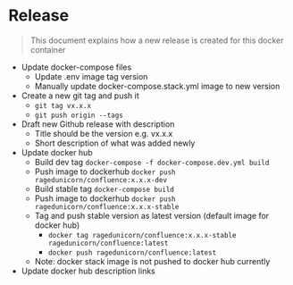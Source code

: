 # Release

> This document explains how a new release is created for this docker container

* Update docker-compose files
  * Update .env image tag version
  * Manually update docker-compose.stack.yml image to new version
* Create a new git tag and push it
  * `git tag vx.x.x`
  * `git push origin --tags`
* Draft new Github release with description
  * Title should be the version e.g. vx.x.x
  * Short description of what was added newly
* Update docker hub
  * Build dev tag `docker-compose -f docker-compose.dev.yml build`
  * Push image to dockerhub `docker push ragedunicorn/confluence:x.x.x-dev`
  * Build stable tag `docker-compose build`
  * Push image to dockerhub `docker push ragedunicorn/confluence:x.x.x-stable`
  * Tag and push stable version as latest version (default image for docker hub)
    * `docker tag ragedunicorn/confluence:x.x.x-stable ragedunicorn/confluence:latest`
    * `docker push ragedunicorn/confluence:latest`
  * Note: docker stack image is not pushed to docker hub currently
* Update docker hub description links
